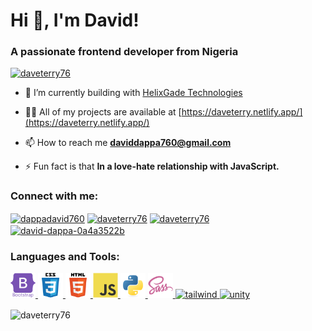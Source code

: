<h1 align="left">Hi 👋, I'm David!</h1>
<h3 align="left">A passionate frontend developer from Nigeria</h3>

<p align="left"> <a href="https://twitter.com/daveterry76" target="blank"><img src="https://img.shields.io/twitter/follow/daveterry76?logo=twitter&style=for-the-badge" alt="daveterry76" /></a> </p>

- 🔭 I’m currently building with [HelixGade Technologies](http://helixgade.com//)

- 👨‍💻 All of my projects are available at [https://daveterry.netlify.app/](https://daveterry.netlify.app/)

- 📫 How to reach me **daviddappa760@gmail.com**

- ⚡ Fun fact is that **In a love-hate relationship with JavaScript.**

<h3 align="left">Connect with me:</h3>
<p align="left">
<a href="https://codepen.io/dappadavid760" target="blank"><img align="center" src="https://raw.githubusercontent.com/rahuldkjain/github-profile-readme-generator/master/src/images/icons/Social/codepen.svg" alt="dappadavid760" height="30" width="40" /></a>
<a href="https://dev.to/daveterry76" target="blank"><img align="center" src="https://raw.githubusercontent.com/rahuldkjain/github-profile-readme-generator/master/src/images/icons/Social/devto.svg" alt="daveterry76" height="30" width="40" /></a>
<a href="https://twitter.com/daveterry76" target="blank"><img align="center" src="https://raw.githubusercontent.com/rahuldkjain/github-profile-readme-generator/master/src/images/icons/Social/twitter.svg" alt="daveterry76" height="30" width="40" /></a>
<a href="https://linkedin.com/in/david-dappa-0a4a3522b" target="blank"><img align="center" src="https://raw.githubusercontent.com/rahuldkjain/github-profile-readme-generator/master/src/images/icons/Social/linked-in-alt.svg" alt="david-dappa-0a4a3522b" height="30" width="40" /></a>
</p>

<h3 align="left">Languages and Tools:</h3>
<p align="left"> <a href="https://getbootstrap.com" target="_blank" rel="noreferrer"> <img src="https://raw.githubusercontent.com/devicons/devicon/master/icons/bootstrap/bootstrap-plain-wordmark.svg" alt="bootstrap" width="40" height="40"/> </a> <a href="https://www.w3schools.com/css/" target="_blank" rel="noreferrer"> <img src="https://raw.githubusercontent.com/devicons/devicon/master/icons/css3/css3-original-wordmark.svg" alt="css3" width="40" height="40"/> </a> <a href="https://www.w3.org/html/" target="_blank" rel="noreferrer"> <img src="https://raw.githubusercontent.com/devicons/devicon/master/icons/html5/html5-original-wordmark.svg" alt="html5" width="40" height="40"/> </a> <a href="https://developer.mozilla.org/en-US/docs/Web/JavaScript" target="_blank" rel="noreferrer"> <img src="https://raw.githubusercontent.com/devicons/devicon/master/icons/javascript/javascript-original.svg" alt="javascript" width="40" height="40"/> </a> <a href="https://www.python.org" target="_blank" rel="noreferrer"> <img src="https://raw.githubusercontent.com/devicons/devicon/master/icons/python/python-original.svg" alt="python" width="40" height="40"/> </a> <a href="https://sass-lang.com" target="_blank" rel="noreferrer"> <img src="https://raw.githubusercontent.com/devicons/devicon/master/icons/sass/sass-original.svg" alt="sass" width="40" height="40"/> </a> <a href="https://tailwindcss.com/" target="_blank" rel="noreferrer"> <img src="https://www.vectorlogo.zone/logos/tailwindcss/tailwindcss-icon.svg" alt="tailwind" width="40" height="40"/> </a> <a href="https://unity.com/" target="_blank" rel="noreferrer"> <img src="https://www.vectorlogo.zone/logos/unity3d/unity3d-icon.svg" alt="unity" width="40" height="40"/> </a> </p>

<p><img align="center" src="https://github-readme-stats.vercel.app/api/top-langs?username=daveterry76&show_icons=true&locale=en&layout=compact" alt="daveterry76" /></p>


